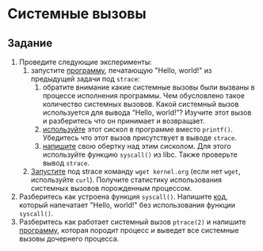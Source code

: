 # Системные вызовы

## Задание

1. Проведите следующие эксперименты:
    1. запустите [программу](src/1.i.a), печатающую "Hello, world!" из предыдущей задачи под `strace`:
        1. обратите внимание какие системные вызовы были вызваны в процессе исполнения программы. Чем обусловлено такое количество системных вызовов. Какой системный вызов используется для вывода “Hello, world!”? Изучите этот вызов и разберитесь что он принимает и возвращает.
        2. [используйте](src/1.i.b) этот сискол в программе вместо `printf()`. Убедитесь что этот вызов присутствует в выводе `strace`.
        3. [напишите](src/1.i.c) свою обертку над этим сисколом. Для этого используйте функцию `syscall()` из libc. Также проверьте вывод `strace`.
    2. [Запустите](src/1.ii) под strace команду `wget kernel.org` (если нет `wget`, используйте `curl`). Получите статистику использования системных вызовов порожденным процессом.
2. Разберитесь как устроена функция `syscall()`. Напишите [код](src/2), который напечатает "Hello, world!" без использования функции `syscall()`.
3. Разберитесь как работает системный вызов `ptrace(2)` и напишите [программу](src/3), которая породит процесс и выведет все системные вызовы дочернего процесса.
